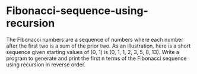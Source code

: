 # Fibonacci-sequence-using-recursion
The Fibonacci numbers are a sequence of numbers where each number after the first two is a sum of the prior two. As an illustration, here is a short sequence given starting values of (0, 1) is (0, 1, 1, 2, 3, 5, 8, 13).  Write a program to generate and print the first n terms of the Fibonacci sequence using recursion in reverse order.
